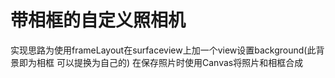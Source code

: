 # 带相框的自定义照相机
实现思路为使用frameLayout在surfaceview上加一个view设置background(此背景即为相框 可以提换为自己的)
在保存照片时使用Canvas将照片和相框合成

